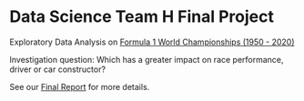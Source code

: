 # Data Science Team H Final Project

Exploratory Data Analysis on [Formula 1 World Championships (1950 - 2020)](https://www.kaggle.com/rohanrao/formula-1-world-championship-1950-2020)

Investigation question: Which has a greater impact on race performance, driver or car constructor?

See our [Final Report](https://github.com/cstakeda/data-science_team-H/blob/main/Final_Report.md) for more details.
